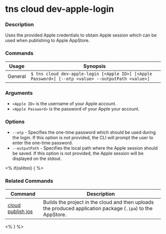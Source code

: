 # tns cloud dev-apple-login

### Description

Uses the provided Apple credentials to obtain Apple session which can be used when publishing to Apple AppStore.

### Commands

Usage | Synopsis
---|---
General | `$ tns cloud dev-apple-login [<Apple ID>] [<Apple Password>] [--otp <value> --outputPath <value>]`

### Arguments

* `<Apple ID>` is the username of your Apple account.
* `<Apple Password>` is the password of your Apple your account.

### Options

* `--otp` - Specifies the one-time password which should be used during the login. If this option is not provided, the CLI will prompt the user to enter the one-time password.
* `--outputPath` - Specifies the local path where the Apple session should be saved. If this option is not provided, the Apple session will be displayed on the stdout.

<% if(isHtml) { %>

### Related Commands

Command | Description
----------|----------
[cloud publish ios](cloud-publish-ios.html) | Builds the project in the cloud and then uploads the produced application package (`.ipa`) to the AppStore.
<% } %>
